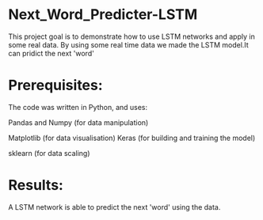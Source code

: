 # Next_Word_Predicter-LSTM
This project goal is to demonstrate how to use LSTM networks and apply in some real data.
By using some real time data we made the LSTM model.It can pridict the next 'word'



# Prerequisites:
The code was written in Python, and uses:

Pandas and Numpy (for data manipulation)

Matplotlib (for data visualisation)
Keras (for building and training the model)

sklearn (for data scaling)

# Results:
A LSTM network is able to predict the next 'word' using the data.
